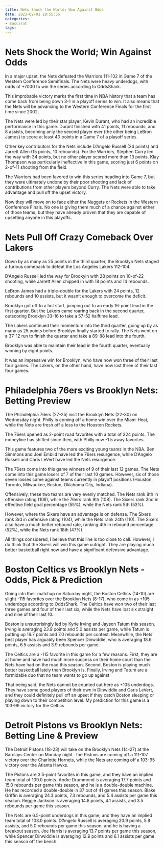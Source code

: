 ```yaml
---
title: Nets Shock the World; Win Against Odds
date: 2023-02-01 19:55:56
categories:
- Baccarat
tags:
---
```



#  Nets Shock the World; Win Against Odds

In a major upset, the Nets defeated the Warriors 111-102 in Game 7 of the Western Conference Semifinals. The Nets were heavy underdogs, with odds of +7000 to win the series according to OddsShark.

This improbable victory marks the first time in NBA history that a team has come back from being down 3-1 in a playoff series to win. It also means that the Nets will be advancing to the Western Conference Finals for the first time since 2002.

The Nets were led by their star player, Kevin Durant, who had an incredible performance in this game. Durant finished with 41 points, 11 rebounds, and 8 assists, becoming only the second player ever (the other being LeBron James) to score at least 40 points in a Game 7 of a playoff series.

Other key contributors for the Nets include D’Angelo Russell (24 points) and Jarrett Allen (15 points, 10 rebounds). For the Warriors, Stephen Curry led the way with 34 points, but no other player scored more than 13 points. Klay Thompson was particularly ineffective in this game, scoring just 6 points on 2-of-11 shooting from the field.

The Warriors had been favored to win this series heading into Game 7, but they were ultimately undone by their poor shooting and lack of contributions from other players beyond Curry. The Nets were able to take advantage and pull off the upset victory.

Now they will move on to face either the Nuggets or Rockets in the Western Conference Finals. No one is giving them much of a chance against either of those teams, but they have already proven that they are capable of upsetting anyone in this playoffs.

#  Nets Pull Off Crazy Comeback Over Lakers

Down by as many as 25 points in the third quarter, the Brooklyn Nets staged a furious comeback to defeat the Los Angeles Lakers 112-104.

D’Angelo Russell led the way for Brookyln with 28 points on 10-of-22 shooting, while Jarrett Allen chipped in with 18 points and 14 rebounds.

LeBron James had a triple-double for the Lakers with 24 points, 12 rebounds and 10 assists, but it wasn’t enough to overcome the deficit.

Brooklyn got off to a hot start, jumping out to an early 16-point lead in the first quarter. But the Lakers came roaring back in the second quarter, outscoring Brooklyn 33-16 to take a 57-52 halftime lead.

The Lakers continued their momentum into the third quarter, going up by as many as 25 points before Brooklyn finally started to rally. The Nets went on a 37-12 run to finish the quarter and take a 89-88 lead into the fourth.

Brooklyn was able to maintain their lead in the fourth quarter, eventually winning by eight points.

It was an impressive win for Brooklyn, who have now won three of their last four games. The Lakers, on the other hand, have now lost three of their last four games.

#  Philadelphia 76ers vs Brooklyn Nets: Betting Preview

The Philadelphia 76ers (27-25) visit the Brooklyn Nets (22-30) on Wednesday night. Philly is coming off a home win over the Miami Heat, while the Nets are fresh off a loss to the Houston Rockets.

The 76ers opened as 2-point road favorites with a total of 224 points. The moneyline has shifted since then, with Philly now -1.5 away favorites.

This game features two of the more exciting young teams in the NBA. Ben Simmons and Joel Embiid have led the 76ers resurgence, while D’Angelo Russell and Caris LeVert have led the Nets resurgence.

The 76ers come into this game winners of 9 of their last 12 games. The Nets come into this game losers of 7 of their last 10 games. However, six of those seven losses came against teams currently in playoff positions (Houston, Toronto, Milwaukee, Boston, Oklahoma City, Indiana).

Offensively, these two teams are very evenly matched. The Nets rank 8th in offensive rating (109), while the 76ers rank 9th (108). The Sixers rank 2nd in effective field goal percentage (55%), while the Nets rank 5th (53%).

However, where the Sixers have an advantage is on defense. The Sixers rank 3rd in defensive rating (104), while the Nets rank 24th (110). The Sixers also have a much better rebound rate, ranking 4th in rebound percentage (52%), while the Nets rank 18th (47%).

All things considered, I believe that this line is too close to call. However, I do think that the Sixers will win this game outright. They are playing much better basketball right now and have a significant defensive advantage.

#  Boston Celtics vs Brooklyn Nets - Odds, Pick & Prediction

Going into their matchup on Saturday night, the Boston Celtics (14-10) are slight -115 favorites over the Brooklyn Nets (8-17), who come in as +105 underdogs according to OddsShark. The Celtics have won two of their last three games and four of their last six, while the Nets have lost six straight and nine of their last 10.

Boston is unsurprisingly led by Kyrie Irving and Jayson Tatum this season. Irving is averaging 23.9 points and 5.0 assists per game, while Tatum is putting up 16.7 points and 7.0 rebounds per contest. Meanwhile, the Nets’ best player has arguably been Spencer Dinwiddie, who is averaging 18.6 points, 6.5 assists and 3.9 rebounds per game.

The Celtics are a -115 favorite in this game for a few reasons. First, they are at home and have had much more success on their home court than the Nets have had on the road this season. Second, Boston is playing much better basketball lately than Brooklyn is. Finally, Irving and Tatum are a formidable duo that no team wants to go up against.

That being said, the Nets cannot be counted out here as +105 underdogs. They have some good players of their own in Dinwiddie and Caris LeVert, and they could definitely pull off an upset if they catch Boston sleeping or playing down to their competition level. My prediction for this game is a 103-99 victory for the Celtics

#  Detroit Pistons vs Brooklyn Nets: Betting Line & Preview

The Detroit Pistons (18-23) will take on the Brooklyn Nets (14-27) at the Barclays Center on Monday night. The Pistons are coming off a 111-107 victory over the Charlotte Hornets, while the Nets are coming off a 103-95 victory over the Atlanta Hawks.

The Pistons are 3.5-point favorites in this game, and they have an implied team total of 109.0 points. Andre Drummond is averaging 17.7 points and 15.0 rebounds per game this season, and he is a double-double machine. He has recorded a double-double in 37 out of 41 games this season. Blake Griffin is averaging 24.3 points, 7.3 rebounds, and 5.4 assists per game this season. Reggie Jackson is averaging 14.8 points, 4.1 assists, and 3.5 rebounds per game this season.

The Nets are 6.5-point underdogs in this game, and they have an implied team total of 103.0 points. D’Angelo Russell is averaging 20.9 points, 5.8 assists, and 5.0 rebounds per game this season, and he is having a breakout season. Joe Harris is averaging 13.7 points per game this season, while Spencer Dinwiddie is averaging 12.9 points and 6.1 assists per game this season off the bench